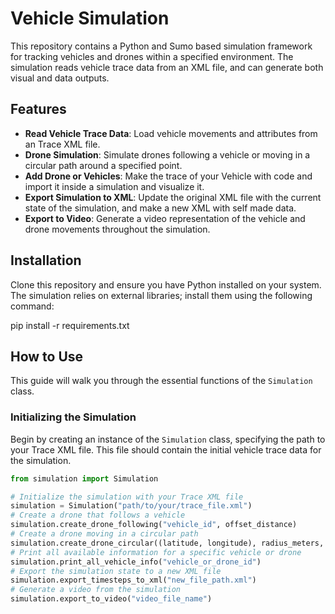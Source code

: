 # Vehicle Simulation

This repository contains a Python and Sumo based simulation framework for tracking vehicles and drones within a specified environment. The simulation reads vehicle trace data from an XML file, and can generate both visual and data outputs.

## Features

- **Read Vehicle Trace Data**: Load vehicle movements and attributes from an Trace XML file.
- **Drone Simulation**: Simulate drones following a vehicle or moving in a circular path around a specified point.
- **Add Drone or Vehicles**: Make the trace of your Vehicle with code and import it inside a simulation and visualize it.
- **Export Simulation to XML**: Update the original XML file with the current state of the simulation, and make a new XML with self made data.
- **Export to Video**: Generate a video representation of the vehicle and drone movements throughout the simulation.


## Installation

Clone this repository and ensure you have Python installed on your system. The simulation relies on external libraries; install them using the following command:

pip install -r requirements.txt

## How to Use

This guide will walk you through the essential functions of the `Simulation` class.
### Initializing the Simulation

Begin by creating an instance of the `Simulation` class, specifying the path to your Trace XML file. This file should contain the initial vehicle trace data for the simulation.

```python
from simulation import Simulation

# Initialize the simulation with your Trace XML file
simulation = Simulation("path/to/your/trace_file.xml")
# Create a drone that follows a vehicle
simulation.create_drone_following("vehicle_id", offset_distance)
# Create a drone moving in a circular path
simulation.create_drone_circular((latitude, longitude), radius_meters, angular_speed)
# Print all available information for a specific vehicle or drone
simulation.print_all_vehicle_info("vehicle_or_drone_id")
# Export the simulation state to a new XML file
simulation.export_timesteps_to_xml("new_file_path.xml")
# Generate a video from the simulation
simulation.export_to_video("video_file_name")